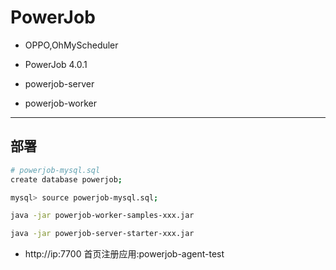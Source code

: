 # PowerJob
- OPPO,OhMyScheduler



- PowerJob 4.0.1

- powerjob-server
- powerjob-worker


---

## 部署
```sh
# powerjob-mysql.sql
create database powerjob;

mysql> source powerjob-mysql.sql;

java -jar powerjob-worker-samples-xxx.jar

java -jar powerjob-server-starter-xxx.jar
```
- http://ip:7700
首页注册应用:powerjob-agent-test

